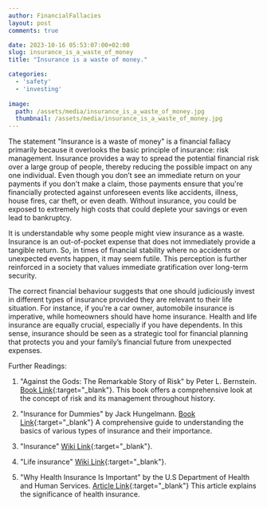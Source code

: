 ```yaml
---
author: FinancialFallacies
layout: post
comments: true

date: 2023-10-16 05:53:07:00+02:00  
slug: insurance_is_a_waste_of_money
title: "Insurance is a waste of money."

categories:
  - 'safety'
  - 'investing'
  
image:
  path: /assets/media/insurance_is_a_waste_of_money.jpg
  thumbnail: /assets/media/insurance_is_a_waste_of_money.jpg
---
```


The statement "Insurance is a waste of money" is a financial fallacy primarily because it overlooks the basic principle of insurance: risk management. Insurance provides a way to spread the potential financial risk over a large group of people, thereby reducing the possible impact on any one individual. Even though you don’t see an immediate return on your payments if you don't make a claim, those payments ensure that you're financially protected against unforeseen events like accidents, illness, house fires, car theft, or even death. Without insurance, you could be exposed to extremely high costs that could deplete your savings or even lead to bankruptcy.

It is understandable why some people might view insurance as a waste. Insurance is an out-of-pocket expense that does not immediately provide a tangible return. So, in times of financial stability where no accidents or unexpected events happen, it may seem futile. This perception is further reinforced in a society that values immediate gratification over long-term security.

The correct financial behaviour suggests that one should judiciously invest in different types of insurance provided they are relevant to their life situation. For instance, if you're a car owner, automobile insurance is imperative, while homeowners should have home insurance. Health and life insurance are equally crucial, especially if you have dependents. In this sense, insurance should be seen as a strategic tool for financial planning that protects you and your family’s financial future from unexpected expenses.

Further Readings: 

1. "Against the Gods: The Remarkable Story of Risk" by Peter L. Bernstein. [Book Link](https://www.amazon.com/Against-Gods-Remarkable-Story-Risk/dp/0471295639/ref=nosim?tag=financialfall-20){:target="_blank"}.
This book offers a comprehensive look at the concept of risk and its management throughout history. 

2. "Insurance for Dummies" by Jack Hungelmann. [Book Link](https://www.amazon.com/Insurance-Dummies-Jack-Hungelmann/dp/0764552945/ref=nosim?tag=financialfall-20){:target="_blank"}
A comprehensive guide to understanding the basics of various types of insurance and their importance. 

3. "Insurance" [Wiki Link](https://en.wikipedia.org/wiki/Health_Insurance_Portability_and_Accountability_Act){:target="_blank"}.

4. "Life insurance" [Wiki Link](https://en.wikipedia.org/wiki/Life_insurance){:target="_blank"}.

5. "Why Health Insurance Is Important" by the U.S Department of Health and Human Services. [Article Link](https://www.healthcare.gov/why-coverage-is-important/){:target="_blank"}
This article explains the significance of health insurance.

